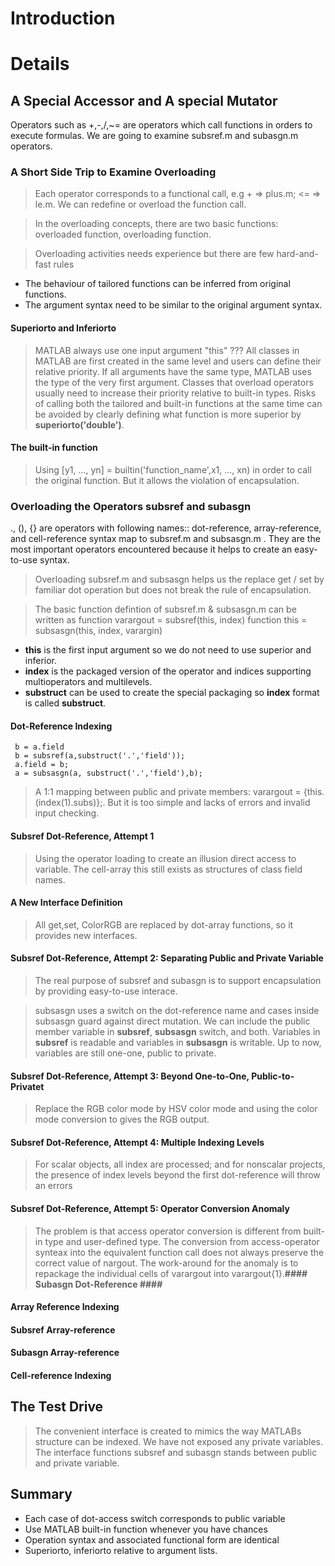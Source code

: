 # Introduction #



# Details #

## A Special Accessor and A special Mutator ##

Operators such as +,-,/,~= are operators which call functions in orders to execute formulas.
We are going to examine subsref.m and subasgn.m operators.

### A Short Side Trip to Examine Overloading ###

> Each operator corresponds to a functional call, e.g + => plus.m; <= => le.m. We can redefine or overload the function call.

> In the overloading concepts, there are two basic functions: overloaded function, overloading function.

> Overloading activities needs experience but there are few hard-and-fast rules
  * The behaviour of tailored functions can be inferred from original functions.
  * The argument syntax need to be similar to the original argument syntax.

#### Superiorto and Inferiorto ####

> MATLAB always use one input argument "this" ???
> All classes in MATLAB are first created in the same level and users can define their relative priority.
> If all arguments have the same type, MATLAB uses the type of the very first argument.
> Classes that overload operators usually need to increase their priority relative to built-in types.
> Risks of calling both the tailored and built-in functions at the same time can be avoided by clearly defining what function is more superior by **superiorto('double')**.

#### The built-in function ####

> Using [y1, ..., yn] = builtin('function\_name',x1, ..., xn) in order to call the original function. But it allows the violation of encapsulation.

### Overloading the Operators subsref and subasgn ###

., (), {} are operators with following names:: dot-reference, array-reference, and cell-reference syntax map to subsref.m and subsasgn.m . They are the most important operators encountered because it helps to create an easy-to-use syntax.

> Overloading subsref.m and subsasgn helps us the replace get / set by familiar dot operation but does not break the rule of encapsulation.

> The basic function defintion of subsref.m & subsasgn.m can be written as
> function varargout = subsref(this, index)
> function this = subsasgn(this, index, varargin)

  * **this** is the first input argument so we do not need to use superior and inferior.
  * **index** is the packaged version of the operator and indices supporting multioperators and multilevels.
  * **substruct** can be used to create the special packaging so **index** format is called **substruct**.

#### Dot-Reference Indexing ####

```
 b = a.field 
 b = subsref(a,substruct('.','field'));
 a.field = b;
 a = subsasgn(a, substruct('.','field'),b);
```
> A 1:1 mapping between public and private members: varargout = {this.(index(1).subs)};. But it is too simple and lacks of errors and invalid input checking.

#### Subsref Dot-Reference, Attempt 1 ####

> Using the operator loading to create an illusion direct access to variable. The cell-array this still exists as structures of class field names.

#### A New Interface Definition ####

> All get,set, ColorRGB are replaced by dot-array functions, so it provides new interfaces.

#### Subsref Dot-Reference, Attempt 2: Separating Public and Private Variable ####

> The real purpose of subsref and subasgn is to support encapsulation by providing easy-to-use interace.

> subsasgn uses a switch on the dot-reference name and cases inside subsasgn guard against direct mutation.
> We can include the public member variable in **subsref**, **subsasgn** switch, and both. Variables in **subsref** is readable and variables in **subsasgn** is writable.
> Up to now, variables are still one-one, public to private.
#### Subsref Dot-Reference, Attempt 3: Beyond One-to-One, Public-to-Privatet ####

> Replace the RGB color mode by HSV color mode and using the color mode conversion to gives the RGB output.

#### Subsref Dot-Reference, Attempt 4: Multiple Indexing Levels ####

> For scalar objects, all index are processed; and for nonscalar projects, the presence of index levels beyond the first dot-reference will throw an errors

#### Subsref Dot-Reference, Attempt 5: Operator Conversion Anomaly ####

> The problem is that access operator conversion is different from built-in type and user-defined type.
> The conversion from access-operator synteax into the equivalent function call does not always preserve the correct value of nargout.
> The work-around for the anomaly is to repackage the individual cells of varargout into varargout{1}.**#### Subasgn Dot-Reference ####**

#### Array Reference Indexing ####

#### Subsref Array-reference ####
#### Subasgn Array-reference ####
#### Cell-reference Indexing ####
## The Test Drive ##

> The convenient interface is created to mimics the way MATLABs structure can be indexed.
> We have not exposed any private variables.
> The interface functions subsref and subasgn stands between public and private variable.

## Summary ##

  * Each case of dot-access switch corresponds to public variable
  * Use MATLAB built-in function whenever you have chances
  * Operation syntax and associated functional form are identical
  * Superiorto, inferiorto relative to argument lists.